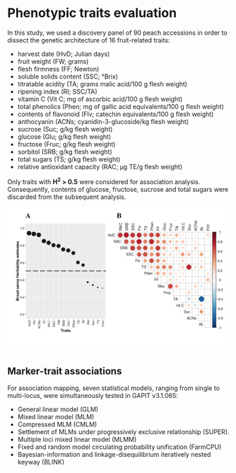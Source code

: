 
# Phenotypic traits evaluation

In this study, we used a discovery panel of 90 peach accessions in order to dissect the genetic architecture of 16 fruit-related traits:
- harvest date (HvD; Julian days)
- fruit weight (FW; grams)
- flesh firmness (FF; Newton)
- soluble solids content (SSC; °Brix)
- titratable acidity (TA; grams malic acid/100 g flesh weight)
-  ripening index (RI; SSC/TA)
-  vitamin C (Vit C; mg of ascorbic acid/100 g flesh weight)
-  total phenolics (Phen; mg of gallic acid equivalents/100 g flesh weight)
-  contents of flavonoid (Flv; catechin equivalents/100 g flesh weight)
-  anthocyanin (ACNs; cyanidin-3-glucoside/kg flesh weight)
-  sucrose (Suc; g/kg flesh weight)
-  glucose (Glu; g/kg flesh weight)
-  fructose (Fruc; g/kg flesh weight)
-  sorbitol (SRB; g/kg flesh weight)
-  total sugars (TS; g/kg flesh weight)
-  relative antioxidant capacity (RAC; μg TE/g flesh weight)

Only traits with **H<sup>2</sup>  > 0.5** were considered for association analysis. Consequently, contents of glucose, fructose, sucrose and total sugars were discarded from the subsequent analysis.


<p align="center">
  <img  src="https://github.com/najlaksouri/GWAS-Workflow/blob/main/04.%20GWAS%20analysis/Figure1_600.jpg">
  
</p>



## Marker-trait associations 
For association mapping, seven statistical models, ranging from single to multi-locus, were simultaneously tested in GAPIT v3.1.065:
- General linear model (GLM)
- Mixed linear model (MLM)
- Compressed MLM (CMLM)
- Settlement of MLMs under progressively exclusive relationship (SUPER).
- Multiple loci mixed linear model (MLMM)
- Fixed and random model circulating probability unification (FarmCPU)
- Bayesian-information and linkage-disequilibrium iteratively nested keyway (BLINK)

